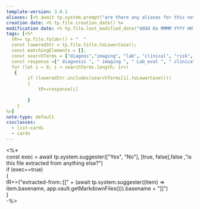 ```yaml
---
template-version: 3.0.1
aliases: [<% await tp.system.prompt("are there any aliases for this note?", " ") %>]
creation date: <% tp.file.creation_date() %>
modification date: <% tp.file.last_modified_date("dddd Do MMMM YYYY HH:mm:ss") %>
tags: [<%* 
  tR+= tp.file.folder() + "  "
  const loweredStr = tp.file.title.toLowerCase();
  const matchingElements = [];
  const searchTerms = ["diagnos","imaging", "lab", "clinical", "risk", "treatment", "management", "therapy", "therapi", "physical", "etiology", "patho" , "symptom", "approach", "differential", "ECG", "EKG", "electrocardiography"] 
  const response =[" diagnosis ", " imaging ", " Lab_eval ", " clinical_manifestation ", " risk_factors ", " treatment "," treatment "," treatment "," treatment ", " physical_exam ", " etiology "," pathogenesis "," clinical_manifestation " , " approach ", " Differential-Diagnosis "," EKG "," EKG "," EKG "]
  for (let i = 0; i < searchTerms.length; i++)
   {
	    if (loweredStr.includes(searchTerms[i].toLowerCase()))
	    {
		    tR+=response[i]
    
	    }
    }
%>]
note-type: default
cssclasses:
  - list-cards
  - cards
---
```


<%*  
const exec = await tp.system.suggester(["Yes", "No"], [true, false],false ,"is this file extracted from anything else?")  
if (exec==true)  
{  
  tR+=("extracted-from::[[" + (await tp.system.suggester((item) => item.basename, app.vault.getMarkdownFiles())).basename + "]]")  
}  
-%>
